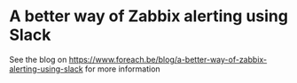 # A better way of Zabbix alerting using Slack

See the blog on https://www.foreach.be/blog/a-better-way-of-zabbix-alerting-using-slack for more information
